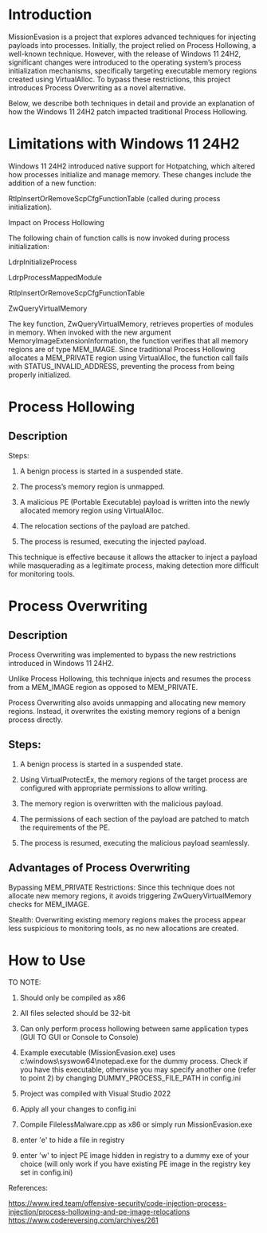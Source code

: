 # Introduction
MissionEvasion is a project that explores advanced techniques for injecting payloads into processes. Initially, the project relied on Process Hollowing, a well-known technique. However, with the release of Windows 11 24H2, significant changes were introduced to the operating system’s process initialization mechanisms, specifically targeting executable memory regions created using VirtualAlloc. To bypass these restrictions, this project introduces Process Overwriting as a novel alternative.

Below, we describe both techniques in detail and provide an explanation of how the Windows 11 24H2 patch impacted traditional Process Hollowing.

# Limitations with Windows 11 24H2

Windows 11 24H2 introduced native support for Hotpatching, which altered how processes initialize and manage memory. These changes include the addition of a new function:

RtlpInsertOrRemoveScpCfgFunctionTable (called during process initialization).

Impact on Process Hollowing

The following chain of function calls is now invoked during process initialization:

LdrpInitializeProcess

LdrpProcessMappedModule

RtlpInsertOrRemoveScpCfgFunctionTable

ZwQueryVirtualMemory

The key function, ZwQueryVirtualMemory, retrieves properties of modules in memory. When invoked with the new argument MemoryImageExtensionInformation, the function verifies that all memory regions are of type MEM_IMAGE. Since traditional Process Hollowing allocates a MEM_PRIVATE region using VirtualAlloc, the function call fails with STATUS_INVALID_ADDRESS, preventing the process from being properly initialized.

# Process Hollowing

## Description

Steps:

1. A benign process is started in a suspended state.

2. The process’s memory region is unmapped.

3. A malicious PE (Portable Executable) payload is written into the newly allocated memory region using VirtualAlloc.

4. The relocation sections of the payload are patched.

5. The process is resumed, executing the injected payload.

This technique is effective because it allows the attacker to inject a payload while masquerading as a legitimate process, making detection more difficult for monitoring tools.

# Process Overwriting

## Description

Process Overwriting was implemented to bypass the new restrictions introduced in Windows 11 24H2. 

Unlike Process Hollowing, this technique injects and resumes the process from a MEM_IMAGE region as opposed to MEM_PRIVATE. 

Process Overwriting also avoids unmapping and allocating new memory regions.  Instead, it overwrites the existing memory regions of a benign process directly.

## Steps:
1. A benign process is started in a suspended state.

2. Using VirtualProtectEx, the memory regions of the target process are configured with appropriate permissions to allow writing.

3. The memory region is overwritten with the malicious payload.

4. The permissions of each section of the payload are patched to match the requirements of the PE.

5. The process is resumed, executing the malicious payload seamlessly.

## Advantages of Process Overwriting

Bypassing MEM_PRIVATE Restrictions: Since this technique does not allocate new memory regions, it avoids triggering ZwQueryVirtualMemory checks for MEM_IMAGE.

Stealth: Overwriting existing memory regions makes the process appear less suspicious to monitoring tools, as no new allocations are created.



# How to Use

TO NOTE:
1. Should only be compiled as x86
2. All files selected should be 32-bit
3. Can only perform process hollowing between same application types (GUI TO GUI or Console to Console)
4. Example executable (MissionEvasion.exe) uses c:\windows\syswow64\notepad.exe for the dummy process. Check if you have this executable, otherwise you may specify another one (refer to point 2) by changing DUMMY_PROCESS_FILE_PATH in config.ini
5. Project was compiled with Visual Studio 2022

1. Apply all your changes to config.ini
2. Compile FilelessMalware.cpp as x86 or simply run MissionEvasion.exe
3. enter 'e' to hide a file in registry
4. enter 'w' to inject PE image hidden in registry to a dummy exe of your choice (will only work if you have existing PE image in the registry key set in config.ini)


References:


https://www.ired.team/offensive-security/code-injection-process-injection/process-hollowing-and-pe-image-relocations
https://www.codereversing.com/archives/261
